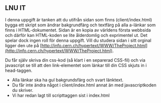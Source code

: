 ## LNU IT

I denna uppgift är tanken att du utifrån sidan som finns (client/index.html) bygga ett skript som 
ändrar bakgrundfärg och textfärg på alla a-länkar som finns i HTML-dokumentet. Sidan är en kopia av världens första webbsida och därför 
kan HTML-koden se lite ålderdomlig och exprimentel ut. Det spelar dock ingen roll för denna uppgift. Vill du studera 
sidan i sitt orginal ligger den ute på [http://info.cern.ch/hypertext/WWW/TheProject.html](http://info.cern.ch/hypertext/WWW/TheProject.html).

Du får själv skriva din css-kod (så klart i en separerad CSS-fil) och via javascript se till att
den link-elementet som länkar till din CSS skjuts in i head-taggen.

* Alla länkar ska ha gul bakgrundsfärg och svart länktext.
* Du får inte ändra något i client/index.html annat än med javascriptkoden du skriver.
* Vi har redan lagt till scripttaggen sist i index.html
